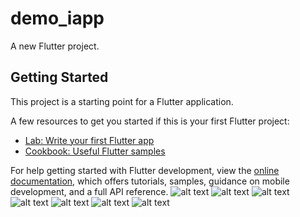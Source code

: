 # demo_iapp

A new Flutter project.

## Getting Started

This project is a starting point for a Flutter application.

A few resources to get you started if this is your first Flutter project:

- [Lab: Write your first Flutter app](https://docs.flutter.dev/get-started/codelab)
- [Cookbook: Useful Flutter samples](https://docs.flutter.dev/cookbook)

For help getting started with Flutter development, view the
[online documentation](https://docs.flutter.dev/), which offers tutorials,
samples, guidance on mobile development, and a full API reference.
![alt text](https://github.com/jaydeephirani1712/demo_app/blob/main/preview/1.png?raw=true)
![alt text](https://github.com/jaydeephirani1712/demo_app/blob/main/preview/2.png?raw=true)
![alt text](https://github.com/jaydeephirani1712/demo_app/blob/main/preview/3.png?raw=true)
![alt text](https://github.com/jaydeephirani1712/demo_app/blob/main/preview/4.png?raw=true)
![alt text](https://github.com/jaydeephirani1712/demo_app/blob/main/preview/5.png?raw=true)
![alt text](https://github.com/jaydeephirani1712/demo_app/blob/main/preview/6.png?raw=true)
![alt text](https://github.com/jaydeephirani1712/demo_app/blob/main/preview/7.png?raw=true)